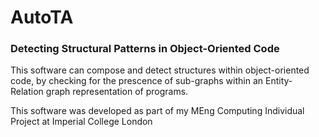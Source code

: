 # AutoTA
### Detecting Structural Patterns in Object-Oriented Code 
This software can compose and detect structures within object-oriented code, by checking for the prescence of sub-graphs within an Entity-Relation graph representation of programs.

This software was developed as part of my MEng Computing Individual Project at Imperial College London
